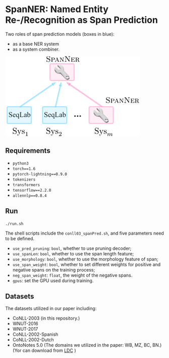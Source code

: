 # SpanNER: Named Entity Re-/Recognition as Span Prediction
Two roles of span prediction models (boxes in blue): 
* as a base NER system 
* as a system combiner.

![show fig](https://github.com/anonymous4nlp/SpanNER/raw/main/img/spanner.png)
<!-- ![show fig](https://github.com/anonymous4nlp/anonymous4nlp.github.io/raw/master/img/5heatmap.png) -->
## Requirements
-  `python3`
- `torch==1.6`
- `pytorch-lightning==0.9.0`
- `tokenizers`
- `transformers`
- `tensorflow==2.2.0`
- `allennlp==0.8.4`

## Run
`./run.sh`

The shell scripts include the `conll03_spanPred.sh`, and five parameters need to be defined.

- `use_pred_pruning`: `bool`, whether to use pruning decoder;
- `use_spanLen`: `bool`, whether to use the span length feature;
- `use_morphology`: `bool`, whether to use the morphology feature of span;
- `use_span_weight`: `bool`, whether to set different weights for positive and negative spans on the training process;
- `neg_span_weight`: `float`, the weight of the negative spans.
- `gpus`: set the GPU used during training.

## Datasets

The datasets utilized in our paper including:

- CoNLL-2003 (in this repository.)
- WNUT-2016 
- WNUT-2017
- CoNLL-2002-Spanish
- CoNLL-2002-Dutch
- OntoNotes 5.0 (The domains we utilized in the paper: WB, MZ, BC, BN.) (Yor can download from [LDC](https://catalog.ldc.upenn.edu/LDC2013T19) )


